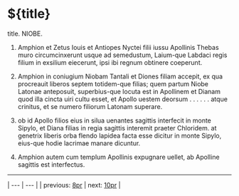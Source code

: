 # ${title}

title. NIOBE.



1. Amphion et Zetus Iouis et Antiopes Nyctei filii iussu Apollinis Thebas muro circumcinxerunt usque ad semedustum, Laium-que Labdaci regis filium in exsilium eiecerunt, ipsi ibi regnum obtinere coeperunt.



2. Amphion in coniugium Niobam Tantali et Diones filiam accepit, ex qua procreauit liberos septem totidem-que filias; quem partum Niobe Latonae anteposuit, superbius-que locuta est in Apollinem et Dianam quod illa cincta uiri cultu esset, et Apollo uestem deorsum . . . . . . atque crinitus, et se numero filiorum Latonam superare.



3. ob id Apollo filios eius in silua uenantes sagittis interfecit in monte Sipylo, et Diana filias in regia sagittis interemit praeter Chloridem. at genetrix liberis orba flendo lapidea facta esse dicitur in monte Sipylo, eius-que hodie lacrimae manare dicuntur.



4. Amphion autem cum templum Apollinis expugnare uellet, ab Apolline sagittis est interfectus.



---

| --- | --- |
| previous: [8pr](../8pr/) | next: [10pr](../10pr/) |